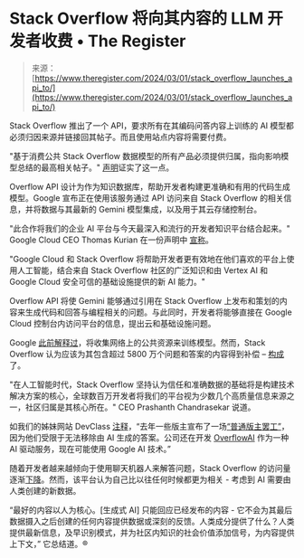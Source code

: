 <!--yml

category: 未分类

date: 2024-05-27 14:29:55

-->

# Stack Overflow 将向其内容的 LLM 开发者收费 • The Register

> 来源：[https://www.theregister.com/2024/03/01/stack_overflow_launches_api_to/](https://www.theregister.com/2024/03/01/stack_overflow_launches_api_to/)

Stack Overflow 推出了一个 API，要求所有在其编码问答内容上训练的 AI 模型都必须归因来源并链接回其帖子。而且使用站点内容将需要付费。

"基于消费公共 Stack Overflow 数据模型的所有产品必须提供归属，指向影响模型总结的最高相关帖子。" [声明](https://stackoverflow.blog/2024/02/29/defining-socially-responsible-ai-how-we-select-api-partners/)证实了这一点。

Overflow API 设计为作为知识数据库，帮助开发者构建更准确和有用的代码生成模型。Google 宣布正在使用该服务通过 API 访问来自 Stack Overflow 的相关信息，并将数据与其最新的 Gemini 模型集成，以及用于其云存储控制台。

"此合作将我们的企业 AI 平台与今天最深入和流行的开发者知识平台结合起来。" Google Cloud CEO Thomas Kurian 在一份声明中 [宣称](https://stackoverflow.co/company/press/archive/google-cloud-strategic-gen-ai-partnership)。

"Google Cloud 和 Stack Overflow 将帮助开发者更有效地在他们喜欢的平台上使用人工智能，结合来自 Stack Overflow 社区的广泛知识和由 Vertex AI 和 Google Cloud 安全可信的基础设施提供的新 AI 能力。"

Overflow API 将使 Gemini 能够通过引用在 Stack Overflow 上发布和策划的内容来生成代码和回答与编程相关的问题。与此同时，开发者将能够直接在 Google Cloud 控制台内访问平台的信息，提出云和基础设施问题。

Google [此前解释过](https://www.theregister.com/2023/07/06/google_ai_models_internet_scraping/)，将收集网络上的公共资源来训练模型。然而，Stack Overflow 认为应该为其包含超过 5800 万个问题和答案的内容得到补偿 – [构成](https://stackoverflow.co/advertising/why-stack/)了。

"在人工智能时代，Stack Overflow 坚持认为信任和准确数据的基础将是构建技术解决方案的核心，全球数百万开发者将我们的平台视为少数几个高质量信息来源之一，社区归属是其核心所在。" CEO Prashanth Chandrasekar 说道。

如我们的姊妹网站 DevClass [注释](https://devclass.com/2024/02/29/stack-overflow-turns-to-google-for-hosting-and-ai-features-trusts-in-gemini-for-tech-answers/)，“去年一些版主宣布了一场[“普通版主罢工”](https://devclass.com/2023/06/05/stack-overflow-volunteer-moderators-down-tools-over-secret-new-policy-that-obstructs-removal-of-ai-generated-content/)，因为他们受限于无法移除由 AI 生成的答案。公司还在开发 [OverflowAI](https://devclass.com/2023/07/28/stack-overflow-unveils-overflowai-and-vs-code-add-in/) 作为一种 AI 驱动服务，现在可能使用 Google AI 技术。”

随着开发者越来越倾向于使用聊天机器人来解答问题，Stack Overflow 的访问量逐渐[下降](https://devclass.com/2023/05/15/stack-overflow-traffic-drops-as-developers-turn-to-ai-coding-assistants/)。然而，该平台认为自己比以往任何时候都更为相关 - 考虑到 AI 需要由人类创建的新数据。

“最好的内容以人为核心。[生成式 AI] 只能回应已经发布的内容 - 它不会为其最后数据摄入之后创建的任何内容提供数据或深刻的反馈。人类成分提供了什么？人类提供最新信息，及早识别模式，并为社区内知识的社会价值添加信号，为内容提供上下文，” 它总结道。®
